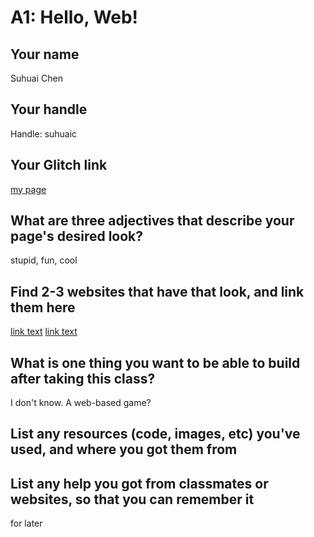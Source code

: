 # A1: Hello, Web!
## Your name
Suhuai Chen
## Your handle 
Handle: suhuaic
## Your Glitch link
[my page](https://a1-suhuaic.glitch.me)
## What are three adjectives that describe your page's desired look?
stupid, fun, cool
## Find 2-3 websites that have that look, and link them here
[link text](https://postdates.co/feed)
[link text](https://whatsmystarbucksname.com/)
## What is one thing you want to be able to build after taking this class?
I don't know. A web-based game?
## List any resources (code, images, etc) you've used, and where you got them from

## List any help you got from classmates or websites, so that you can remember it 
for later
